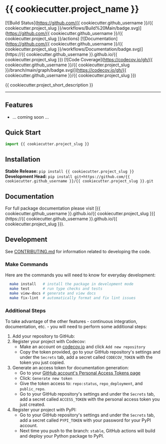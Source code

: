 # {{ cookiecutter.project_name }}

[![Build Status](https://github.com/{{ cookiecutter.github_username }}/{{ cookiecutter.project_slug }}/workflows/Build%20Main/badge.svg)](https://github.com/{{ cookiecutter.github_username }}/{{ cookiecutter.project_slug }}/actions)
[![Documentation](https://github.com/{{ cookiecutter.github_username }}/{{ cookiecutter.project_slug }}/workflows/Documentation/badge.svg)](https://{{ cookiecutter.github_username }}.github.io/{{ cookiecutter.project_slug }})
[![Code Coverage](https://codecov.io/gh/{{ cookiecutter.github_username }}/{{ cookiecutter.project_slug }}/branch/main/graph/badge.svg)](https://codecov.io/gh/{{ cookiecutter.github_username }}/{{ cookiecutter.project_slug }})

{{ cookiecutter.project_short_description }}

---

## Features
* ... coming soon ...

## Quick Start
```python
import {{ cookiecutter.project_slug }}
```

## Installation
**Stable Release:** `pip install {{ cookiecutter.project_slug }}`<br>
**Development Head:** `pip install git+https://github.com/{{ cookiecutter.github_username }}/{{ cookiecutter.project_slug }}.git`

## Documentation
For full package documentation please visit [{{ cookiecutter.github_username }}.github.io/{{ cookiecutter.project_slug }}](https://{{ cookiecutter.github_username }}.github.io/{{ cookiecutter.project_slug }}).

## Development
See [CONTRIBUTING.md](CONTRIBUTING.md) for information related to developing the code.

### Make Commands
Here are the commands you will need to know for everyday development:

```bash
  make install   # install the package in development mode
  make test      # run type checks and tests
  make view-docs # generate and view docs
  make fix-lint  # automatically format and fix lint issues
```

### Additional Steps
To take advantage of the other features - continuous integration, documentation, etc. - you will need to perform some additional steps:

  1. Add your repository to GitHub:
  2. Register your project with Codecov:
      * Make an account on [codecov.io](https://codecov.io) and click `Add new repository`
      * Copy the token provided, go to your GitHub repository's settings and under the
    `Secrets` tab, add a secret called `CODECOV_TOKEN` with the token you just copied.
  3. Generate an access token for documentation generation:
      * Go to your [GitHub account's Personal Access Tokens page](https://github.com/settings/tokens)
      * Click: `Generate new token`
      * Give the token access to: `repo:status`, `repo_deployment`, and `public_repo`.
      * Go to your GitHub repository's settings and under the `Secrets` tab, add a secret
    called `ACCESS_TOKEN` with the personal access token you just created.
  4. Register your project with PyPI:
      * Go to your GitHub repository's settings and under the `Secrets` tab, add a secret
        called `PYPI_TOKEN` with your password for your PyPI account.
      * Next time you push to the branch: `stable`, GitHub actions will build and deploy
        your Python package to PyPI.

